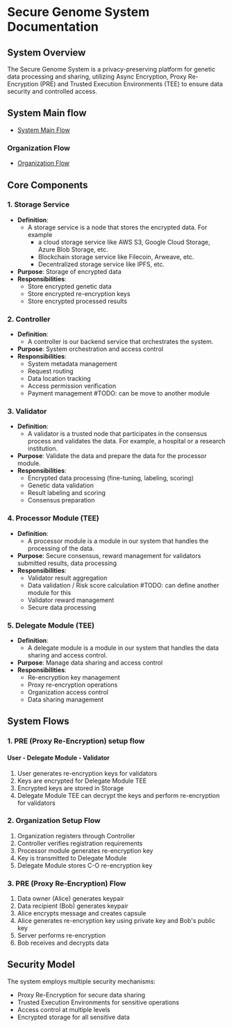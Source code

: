 # Secure Genome System Documentation

## System Overview

The Secure Genome System is a privacy-preserving platform for genetic data processing and sharing, utilizing Async Encryption, Proxy Re-Encryption (PRE) and Trusted Execution Environments (TEE) to ensure data security and controlled access.

## System Main flow

- [System Main Flow](docs/flow/system-flow.md)

### Organization Flow

- [Organization Flow](docs/flow/organization-flow.md)

## Core Components

### 1. Storage Service

- **Definition**:
  - A storage service is a node that stores the encrypted data. For example
    - a cloud storage service like AWS S3, Google Cloud Storage, Azure Blob Storage, etc.
    - Blockchain storage service like Filecoin, Arweave, etc.
    - Decentralized storage service like IPFS, etc.
- **Purpose**: Storage of encrypted data
- **Responsibilities**:
  - Store encrypted genetic data
  - Store encrypted re-encryption keys
  - Store encrypted processed results

### 2. Controller

- **Definition**:
  - A controller is our backend service that orchestrates the system.
- **Purpose**: System orchestration and access control
- **Responsibilities**:
  - System metadata management
  - Request routing
  - Data location tracking
  - Access permission verification
  - Payment management #TODO: can be move to another module

### 3. Validator

- **Definition**:
  - A validator is a trusted node that participates in the consensus process and validates the data. For example, a hospital or a research institution.
- **Purpose**: Validate the data and prepare the data for the processor module.
- **Responsibilities**:
  - Encrypted data processing (fine-tuning, labeling, scoring)
  - Genetic data validation
  - Result labeling and scoring
  - Consensus preparation

### 4. Processor Module (TEE)

- **Definition**:
  - A processor module is a module in our system that handles the processing of the data.
- **Purpose**: Secure consensus, reward management for validators submitted results, data processing
- **Responsibilities**:
  - Validator result aggregation
  - Data validation / Risk score calculation #TODO: can define another module for this
  - Validator reward management
  - Secure data processing

### 5. Delegate Module (TEE)

- **Definition**:
  - A delegate module is a module in our system that handles the data sharing and access control.
- **Purpose**: Manage data sharing and access control
- **Responsibilities**:
  - Re-encryption key management
  - Proxy re-encryption operations
  - Organization access control
  - Data sharing management

## System Flows

### 1. PRE (Proxy Re-Encryption) setup flow

#### User - Delegate Module - Validator

1. User generates re-encryption keys for validators
2. Keys are encrypted for Delegate Module TEE
3. Encrypted keys are stored in Storage
4. Delegate Module TEE can decrypt the keys and perform re-encryption for validators

### 2. Organization Setup Flow

1. Organization registers through Controller
2. Controller verifies registration requirements
3. Processor module generates re-encryption key
4. Key is transmitted to Delegate Module
5. Delegate Module stores C-O re-encryption key

### 3. PRE (Proxy Re-Encryption) Flow

1. Data owner (Alice) generates keypair
2. Data recipient (Bob) generates keypair
3. Alice encrypts message and creates capsule
4. Alice generates re-encryption key using private key and Bob's public key
5. Server performs re-encryption
6. Bob receives and decrypts data

## Security Model

The system employs multiple security mechanisms:

- Proxy Re-Encryption for secure data sharing
- Trusted Execution Environments for sensitive operations
- Access control at multiple levels
- Encrypted storage for all sensitive data

